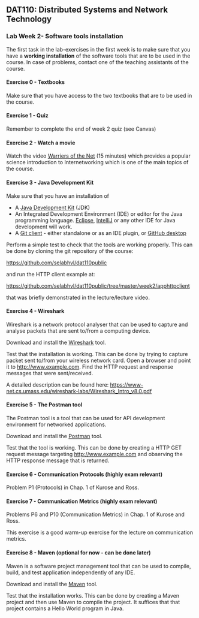 ## DAT110: Distributed Systems and Network Technology

### Lab Week 2- Software tools installation

The first task in the lab-exercises in the first week is to make sure that you have a **working installation** of the software tools that are to be used in the course. In case of problems, contact one of the teaching assistants of the course.

#### Exercise 0 - Textbooks

Make sure that you have access to the two textbooks that are to be used in the course.

#### Exercise 1 - Quiz

Remember to complete the end of week 2 quiz (see Canvas)

#### Exercise 2 - Watch a movie

Watch the video [Warriers of the Net](https://www.youtube.com/watch?v=PBWhzz_Gn10) (15 minutes) which provides a popular science introduction to Internetworking which is one of the main topics of the course.

#### Exercise 3 - Java Development Kit

Make sure that you have an installation of

- A [Java Development Kit](https://www.oracle.com/java/technologies/javase-downloads.html) (JDK)
- An Integrated Development Environment (IDE) or editor for the Java programming language. [Eclipse](https://www.eclipse.org/downloads/packages/release/2020-12/r/eclipse-ide-java-developers), [IntelliJ](https://www.jetbrains.com/idea/) or any other IDE for Java development will work.
- A [Git client](https://git-scm.com/downloads) - either standalone or as an IDE plugin, or [GitHub desktop](https://desktop.github.com/)

Perform a simple test to check that the tools are working properly. This can be done by cloning the git repository of the course:

https://github.com/selabhvl/dat110public

and run the HTTP client example at:

https://github.com/selabhvl/dat110public/tree/master/week2/apphttpclient

that was briefly demonstrated in the lecture/lecture video.

#### Exercise 4 - Wireshark

Wireshark is a network protocol analyser that can be used to capture and analyse packets that are sent to/from a computing device.

Download and install the [Wireshark](https://www.wireshark.org) tool.

Test that the installation is working. This can be done by trying to capture packet sent to/from your wireless network card. Open a browser and point it to http://www.example.com. Find the HTTP request and response messages that were sent/received.

A detailed description can be found here: https://www-net.cs.umass.edu/wireshark-labs/Wireshark_Intro_v8.0.pdf

#### Exercise 5 - The Postman tool

The Postman tool is a tool that can be used for API development environment for networked applications.

Download and install the [Postman](https://www.postman.com/downloads/) tool.

Test that the tool is working. This can be done by creating a HTTP GET request message targeting http://www.example.com and observing the HTTP response message that is returned.

#### Exercise 6 - Communication Protocols (highly exam relevant)

Problem P1 (Protocols) in Chap. 1 of Kurose and Ross.

#### Exercise 7 - Communication Metrics (highly exam relevant)

Problems P6 and P10 (Communication Metrics) in Chap. 1 of Kurose and Ross.

This exercise is a good warm-up exercise for the lecture on communication metrics.

#### Exercise 8 - Maven (optional for now - can be done later)

Maven is a software project management tool that can be used to compile, build, and test application independently of any IDE.

Download and install the [Maven](https://maven.apache.org) tool.

Test that the installation works. This can be done by creating a Maven project and then use Maven to compile the project. It suffices that that project contains a Hello World program in Java.
